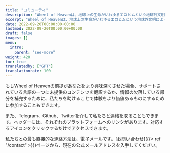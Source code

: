 ```yaml
---
title: "コミュニティ"
description: "Wheel of Heavenは、地球上の生命がいわゆるエロヒムという地球外文明によって知的に設計されたという仮説を探求する知識ベースです。"
excerpt: "Wheel of Heavenは、地球上の生命がいわゆるエロヒムという地球外文明によって知的に設計されたという仮説を探求する知識ベースです。"
date: 2022-09-20T00:00:00+00:00
lastmod: 2022-09-20T00:00:00+00:00
draft: false
images: []
menu:
  intro:
    parent: "see-more"
weight: 420
toc: true
translatedby: ["GPT"]
translationrate: 100
---
```


もしWheel of Heavenの前提があなたをより興味深くさせた場合、サポートされている言語の一つに未提供のコンテンツを翻訳するか、情報の欠落している部分を補完するために、私たちを助けることで体験をより価値あるものにするために参加することもできます。

また、Telegram、Github、Twitterを介して私たちと連絡を取ることもできます。ヘッダーには、それぞれのプラットフォームへのリンクがあります。対応するアイコンをクリックするだけでアクセスできます。

私たちとの最も直接的な連絡方法は、電子メールです。[お問い合わせ]({{< ref "/contact" >}})ページから、現在の公式メールアドレスを入手してください。
